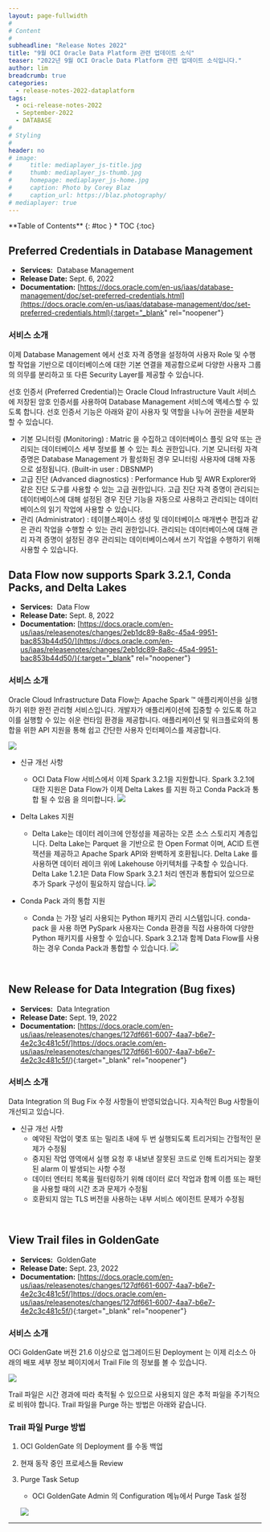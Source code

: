 ```yaml
---
layout: page-fullwidth
#
# Content
#
subheadline: "Release Notes 2022"
title: "9월 OCI Oracle Data Platform 관련 업데이트 소식"
teaser: "2022년 9월 OCI Oracle Data Platform 관련 업데이트 소식입니다."
author: lim
breadcrumb: true
categories:
  - release-notes-2022-dataplatform
tags:
  - oci-release-notes-2022
  - September-2022
  - DATABASE
#
# Styling
#
header: no
# image:
#     title: mediaplayer_js-title.jpg
#     thumb: mediaplayer_js-thumb.jpg
#     homepage: mediaplayer_js-home.jpg
#     caption: Photo by Corey Blaz
#     caption_url: https://blaz.photography/
# mediaplayer: true
---
```


<div class="panel radius" markdown="1">
**Table of Contents**
{: #toc }
*  TOC
{:toc}
</div>


## Preferred Credentials in Database Management
* **Services:**  Database Management
* **Release Date:** Sept. 6, 2022
* **Documentation:**
[https://docs.oracle.com/en-us/iaas/database-management/doc/set-preferred-credentials.html](https://docs.oracle.com/en-us/iaas/database-management/doc/set-preferred-credentials.html){:target="_blank" rel="noopener"}

### 서비스 소개
이제 Database Management 에서 선호 자격 증명을 설정하여 사용자 Role 및 수행할 작업을 기반으로 데이터베이스에 대한 기본 연결을 제공함으로써 다양한 사용자 그룹의 의무를 분리하고 또 다른 Security Layer를 제공할 수 있습니다. 

선호 인증서 (Preferred Credential)는 Oracle Cloud Infrastructure Vault 서비스에 저장된 암호 인증서를 사용하여 Database Management 서비스에 액세스할 수 있도록 합니다. 선호 인증서 기능은 아래와 같이 사용자 및 역할을 나누어 권한을 세분화 할 수 있습니다.

* 기본 모니터링 (Monitoring) : Matric 을 수집하고 데이터베이스 플릿 요약 또는 관리되는 데이터베이스 세부 정보를 볼 수 있는 최소 권한입니다. 기본 모니터링 자격 증명은 Database Management 가 활성화된 경우 모니터링 사용자에 대해 자동으로 설정됩니다. (Built-in user : DBSNMP)
* 고급 진단 (Advanced diagnostics) : Performance Hub 및 AWR Explorer와 같은 진단 도구를 사용할 수 있는 고급 권한입니다. 고급 진단 자격 증명이 관리되는 데이터베이스에 대해 설정된 경우 진단 기능을 자동으로 사용하고 관리되는 데이터베이스의 읽기 작업에 사용할 수 있습니다.
* 관리 (Administrator) : 테이블스페이스 생성 및 데이터베이스 매개변수 편집과 같은 관리 작업을 수행할 수 있는 관리 권한입니다. 관리되는 데이터베이스에 대해 관리 자격 증명이 설정된 경우 관리되는 데이터베이스에서 쓰기 작업을 수행하기 위해 사용할 수 있습니다.


## Data Flow now supports Spark 3.2.1, Conda Packs, and Delta Lakes
* **Services:**  Data Flow
* **Release Date:** Sept. 8, 2022
* **Documentation:**
[https://docs.oracle.com/en-us/iaas/releasenotes/changes/2eb1dc89-8a8c-45a4-9951-bac853b44d50/](https://docs.oracle.com/en-us/iaas/releasenotes/changes/2eb1dc89-8a8c-45a4-9951-bac853b44d50/){:target="_blank" rel="noopener"}

### 서비스 소개

Oracle Cloud Infrastructure Data Flow는 Apache Spark ™ 애플리케이션을 실행하기 위한 완전 관리형 서비스입니다. 개발자가 애플리케이션에 집중할 수 있도록 하고 이를 실행할 수 있는 쉬운 런타임 환경을 제공합니다. 애플리케이션 및 워크플로와의 통합을 위한 API 지원을 통해 쉽고 간단한 사용자 인터페이스를 제공합니다. 

![](/assets/img/database/2022/06/01_Data_Flow_Service_overview_1.png)


* 신규 개선 사항
  - OCI Data Flow 서비스에서 이제 Spark 3.2.1을 지원합니다. Spark 3.2.1에 대한 지원은 Data Flow가 이제 Delta Lakes 를 지원 하고 Conda Pack과 통합 될 수 있음 을 의미합니다.
  ![](/assets/img/database/2022/09/03_data_flow_spark_new.png)

* Delta Lakes 지원
  - Delta Lake는 데이터 레이크에 안정성을 제공하는 오픈 소스 스토리지 계층입니다. Delta Lake는 Parquet 을 기반으로 한 Open Format 이며, ACID 트랜잭션을 제공하고  Apache Spark API와 완벽하게 호환됩니다.  Delta Lake 를 사용하면 데이터 레이크 위에 Lakehouse 아키텍처를 구축할 수 있습니다. Delta Lake 1.2.1은 Data Flow Spark 3.2.1 처리 엔진과 통합되어 있으므로 추가 Spark 구성이 필요하지 않습니다.
  ![](/assets/img/database/2022/09/01_data_flow_delta.png)

* Conda Pack 과의 통합 지원
  - Conda 는 가장 널리 사용되는 Python 패키지 관리 시스템입니다. conda-pack 을 사용 하면 PySpark 사용자는 Conda 환경을 직접 사용하여 다양한 Python 패키지를 사용할 수 있습니다. Spark 3.2.1과 함께 Data Flow를 사용하는 경우 Conda Pack과 통합할 수 있습니다.
  ![](/assets/img/database/2022/09/04_data_flow_spark_new-2.png)

<br>

## New Release for Data Integration (Bug fixes)
* **Services:**  Data Integration
* **Release Date:** Sept. 19, 2022
* **Documentation:**
[https://docs.oracle.com/en-us/iaas/releasenotes/changes/127df661-6007-4aa7-b6e7-4e2c3c481c5f/]https://docs.oracle.com/en-us/iaas/releasenotes/changes/127df661-6007-4aa7-b6e7-4e2c3c481c5f/){:target="_blank" rel="noopener"}


### 서비스 소개

Data Integration 의 Bug Fix 수정 사항들이 반영되었습니다. 지속적인 Bug 사항들이 개선되고 있습니다.

* 신규 개선 사항
  - 예약된 작업이 몇초 또는 밀리초 내에 두 번 실행되도록 트리거되는 간헐적인 문제가 수정됨
  - 중지된 작업 영역에서 실행 요청 후 내보낸 잘못된 코드로 인해 트리거되는 잘못된 alarm 이 발생되는 사항 수정
  - 데이터 엔터티 목록을 필터링하기 위해 데이터 로더 작업과 함께 이름 또는 패턴을 사용할 때의 시간 초과 문제가 수정됨
  - 호환되지 않는 TLS 버전을 사용하는 내부 서비스 에이전트 문제가 수정됨

<br>

## View Trail files in GoldenGate
* **Services:**  GoldenGate
* **Release Date:** Sept. 23, 2022
* **Documentation:**
[https://docs.oracle.com/en-us/iaas/releasenotes/changes/127df661-6007-4aa7-b6e7-4e2c3c481c5f/]https://docs.oracle.com/en-us/iaas/releasenotes/changes/127df661-6007-4aa7-b6e7-4e2c3c481c5f/){:target="_blank" rel="noopener"}


### 서비스 소개

OCi GoldenGate 버전 21.6 이상으로 업그레이드된 Deployment 는 이제 리소스 아래의 배포 세부 정보 페이지에서 Trail File 의 정보를 볼 수 있습니다.

![](/assets/img/database/2022/09/07_GoldenGate_Trail.png)

Trail 파일은 시간 경과에 따라 축적될 수 있으므로 사용되지 않은 추적 파일을 주기적으로 비워야 합니다. Trail 파일을 Purge 하는 방법은 아래와 같습니다.

### Trail 파일 Purge 방법

1. OCI GoldenGate 의 Deployment 를 수동 백업
2. 현재 동작 중인 프로세스들 Review
3. Purge Task Setup 
    - OCI GoldenGate Admin 의 Configuration 메뉴에서 Purge Task 설정

    ![](/assets/img/database/2022/09/08_GoldenGate_Trail_Purge_Task.png)


---
